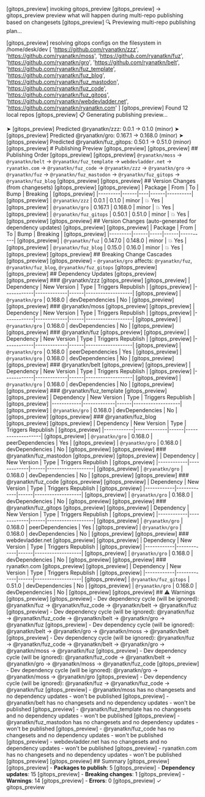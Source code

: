 [gitops_preview] invoking gitops_preview
[gitops_preview] → gitops_preview preview what will happen during multi-repo publishing based on changesets
[gitops_preview] 🔍 Previewing multi-repo publishing plan...

[gitops_preview] resolving gitops configs on the filesystem in /home/desk/dev [
  'https://github.com/ryanatkn/zzz',
  'https://github.com/ryanatkn/moss',
  'https://github.com/ryanatkn/fuz',
  'https://github.com/ryanatkn/gro',
  'https://github.com/ryanatkn/belt',
  'https://github.com/ryanatkn/fuz_template',
  'https://github.com/ryanatkn/fuz_blog',
  'https://github.com/ryanatkn/fuz_mastodon',
  'https://github.com/ryanatkn/fuz_code',
  'https://github.com/ryanatkn/fuz_gitops',
  'https://github.com/ryanatkn/webdevladder.net',
  'https://github.com/ryanatkn/ryanatkn.com'
]
[gitops_preview]   Found 12 local repos
[gitops_preview] 📋 Generating publishing preview...

➤ [gitops_preview]   Predicted @ryanatkn/zzz: 0.0.1 → 0.1.0 (minor) 
➤ [gitops_preview]   Predicted @ryanatkn/gro: 0.167.1 → 0.168.0 (minor) 
➤ [gitops_preview]   Predicted @ryanatkn/fuz_gitops: 0.50.1 → 0.51.0 (minor) 
[gitops_preview] # Publishing Preview
[gitops_preview] 
[gitops_preview] ## Publishing Order
[gitops_preview] 
[gitops_preview] `@ryanatkn/moss` → `@ryanatkn/belt` → `@ryanatkn/fuz_template` → `webdevladder.net` → `ryanatkn.com` → `@ryanatkn/fuz_code` → `@ryanatkn/zzz` → `@ryanatkn/gro` → `@ryanatkn/fuz` → `@ryanatkn/fuz_mastodon` → `@ryanatkn/fuz_gitops` → `@ryanatkn/fuz_blog`
[gitops_preview] 
[gitops_preview] ## Version Changes (from changesets)
[gitops_preview] 
[gitops_preview] | Package | From | To | Bump | Breaking |
[gitops_preview] |---------|------|----|------|----------|
[gitops_preview] | `@ryanatkn/zzz` | 0.0.1 | 0.1.0 | minor | 💥 Yes |
[gitops_preview] | `@ryanatkn/gro` | 0.167.1 | 0.168.0 | minor | 💥 Yes |
[gitops_preview] | `@ryanatkn/fuz_gitops` | 0.50.1 | 0.51.0 | minor | 💥 Yes |
[gitops_preview] 
[gitops_preview] ## Version Changes (auto-generated for dependency updates)
[gitops_preview] 
[gitops_preview] | Package | From | To | Bump | Breaking |
[gitops_preview] |---------|------|-----|------|----------|
[gitops_preview] | `@ryanatkn/fuz` | 0.147.0 | 0.148.0 | minor | 💥 Yes |
[gitops_preview] | `@ryanatkn/fuz_blog` | 0.15.0 | 0.16.0 | minor | 💥 Yes |
[gitops_preview] 
[gitops_preview] ## Breaking Change Cascades
[gitops_preview] 
[gitops_preview] - `@ryanatkn/gro` affects: `@ryanatkn/fuz`, `@ryanatkn/fuz_blog`, `@ryanatkn/fuz_gitops`
[gitops_preview] 
[gitops_preview] ## Dependency Updates
[gitops_preview] 
[gitops_preview] ### @ryanatkn/zzz
[gitops_preview] 
[gitops_preview] | Dependency | New Version | Type | Triggers Republish |
[gitops_preview] |------------|-------------|------|-------------------|
[gitops_preview] | `@ryanatkn/gro` | 0.168.0 | devDependencies | No |
[gitops_preview] 
[gitops_preview] ### @ryanatkn/moss
[gitops_preview] 
[gitops_preview] | Dependency | New Version | Type | Triggers Republish |
[gitops_preview] |------------|-------------|------|-------------------|
[gitops_preview] | `@ryanatkn/gro` | 0.168.0 | devDependencies | No |
[gitops_preview] 
[gitops_preview] ### @ryanatkn/fuz
[gitops_preview] 
[gitops_preview] | Dependency | New Version | Type | Triggers Republish |
[gitops_preview] |------------|-------------|------|-------------------|
[gitops_preview] | `@ryanatkn/gro` | 0.168.0 | peerDependencies | Yes |
[gitops_preview] | `@ryanatkn/gro` | 0.168.0 | devDependencies | No |
[gitops_preview] 
[gitops_preview] ### @ryanatkn/belt
[gitops_preview] 
[gitops_preview] | Dependency | New Version | Type | Triggers Republish |
[gitops_preview] |------------|-------------|------|-------------------|
[gitops_preview] | `@ryanatkn/gro` | 0.168.0 | devDependencies | No |
[gitops_preview] 
[gitops_preview] ### @ryanatkn/fuz_template
[gitops_preview] 
[gitops_preview] | Dependency | New Version | Type | Triggers Republish |
[gitops_preview] |------------|-------------|------|-------------------|
[gitops_preview] | `@ryanatkn/gro` | 0.168.0 | devDependencies | No |
[gitops_preview] 
[gitops_preview] ### @ryanatkn/fuz_blog
[gitops_preview] 
[gitops_preview] | Dependency | New Version | Type | Triggers Republish |
[gitops_preview] |------------|-------------|------|-------------------|
[gitops_preview] | `@ryanatkn/gro` | 0.168.0 | peerDependencies | Yes |
[gitops_preview] | `@ryanatkn/gro` | 0.168.0 | devDependencies | No |
[gitops_preview] 
[gitops_preview] ### @ryanatkn/fuz_mastodon
[gitops_preview] 
[gitops_preview] | Dependency | New Version | Type | Triggers Republish |
[gitops_preview] |------------|-------------|------|-------------------|
[gitops_preview] | `@ryanatkn/gro` | 0.168.0 | devDependencies | No |
[gitops_preview] 
[gitops_preview] ### @ryanatkn/fuz_code
[gitops_preview] 
[gitops_preview] | Dependency | New Version | Type | Triggers Republish |
[gitops_preview] |------------|-------------|------|-------------------|
[gitops_preview] | `@ryanatkn/gro` | 0.168.0 | devDependencies | No |
[gitops_preview] 
[gitops_preview] ### @ryanatkn/fuz_gitops
[gitops_preview] 
[gitops_preview] | Dependency | New Version | Type | Triggers Republish |
[gitops_preview] |------------|-------------|------|-------------------|
[gitops_preview] | `@ryanatkn/gro` | 0.168.0 | peerDependencies | Yes |
[gitops_preview] | `@ryanatkn/gro` | 0.168.0 | devDependencies | No |
[gitops_preview] 
[gitops_preview] ### webdevladder.net
[gitops_preview] 
[gitops_preview] | Dependency | New Version | Type | Triggers Republish |
[gitops_preview] |------------|-------------|------|-------------------|
[gitops_preview] | `@ryanatkn/gro` | 0.168.0 | devDependencies | No |
[gitops_preview] 
[gitops_preview] ### ryanatkn.com
[gitops_preview] 
[gitops_preview] | Dependency | New Version | Type | Triggers Republish |
[gitops_preview] |------------|-------------|------|-------------------|
[gitops_preview] | `@ryanatkn/fuz_gitops` | 0.51.0 | devDependencies | No |
[gitops_preview] | `@ryanatkn/gro` | 0.168.0 | devDependencies | No |
[gitops_preview] 
[gitops_preview] ## ⚠️ Warnings
[gitops_preview] 
[gitops_preview] - Dev dependency cycle (will be ignored): @ryanatkn/fuz → @ryanatkn/fuz_code → @ryanatkn/belt → @ryanatkn/fuz
[gitops_preview] - Dev dependency cycle (will be ignored): @ryanatkn/fuz → @ryanatkn/fuz_code → @ryanatkn/belt → @ryanatkn/gro → @ryanatkn/fuz
[gitops_preview] - Dev dependency cycle (will be ignored): @ryanatkn/belt → @ryanatkn/gro → @ryanatkn/moss → @ryanatkn/belt
[gitops_preview] - Dev dependency cycle (will be ignored): @ryanatkn/fuz → @ryanatkn/fuz_code → @ryanatkn/belt → @ryanatkn/gro → @ryanatkn/moss → @ryanatkn/fuz
[gitops_preview] - Dev dependency cycle (will be ignored): @ryanatkn/fuz_code → @ryanatkn/belt → @ryanatkn/gro → @ryanatkn/moss → @ryanatkn/fuz_code
[gitops_preview] - Dev dependency cycle (will be ignored): @ryanatkn/gro → @ryanatkn/moss → @ryanatkn/gro
[gitops_preview] - Dev dependency cycle (will be ignored): @ryanatkn/fuz → @ryanatkn/fuz_code → @ryanatkn/fuz
[gitops_preview] - @ryanatkn/moss has no changesets and no dependency updates - won't be published
[gitops_preview] - @ryanatkn/belt has no changesets and no dependency updates - won't be published
[gitops_preview] - @ryanatkn/fuz_template has no changesets and no dependency updates - won't be published
[gitops_preview] - @ryanatkn/fuz_mastodon has no changesets and no dependency updates - won't be published
[gitops_preview] - @ryanatkn/fuz_code has no changesets and no dependency updates - won't be published
[gitops_preview] - webdevladder.net has no changesets and no dependency updates - won't be published
[gitops_preview] - ryanatkn.com has no changesets and no dependency updates - won't be published
[gitops_preview] 
[gitops_preview] ## Summary
[gitops_preview] 
[gitops_preview] - **Packages to publish**: 5
[gitops_preview] - **Dependency updates**: 15
[gitops_preview] - **Breaking changes**: 1
[gitops_preview] - **Warnings**: 14
[gitops_preview] - **Errors**: 0
[gitops_preview] ✓ gitops_preview

